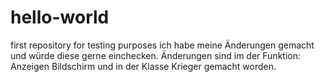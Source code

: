 # hello-world
first repository for testing purposes
ich habe meine Änderungen gemacht und würde diese gerne einchecken.
Änderungen sind im der Funktion: Anzeigen Bildschirm und in der Klasse Krieger gemacht worden.
